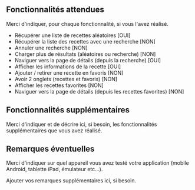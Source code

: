 ## Fonctionnalités attendues

Merci d'indiquer, pour chaque fonctionnalité, si vous l'avez réalisé.

- Récupérer une liste de recettes aléatoires [OUI]
- Récupérer la liste des recettes avec une recherche [NON]
- Annuler une recherche [NON]
- Charger plus de résultats (aléatoires ou recherche) [NON]
- Naviguer vers la page de détails (depuis la recherche) [OUI]
- Afficher les informations de la recette [OUI]
- Ajouter / retirer une recette en favoris [NON]
- Avoir 2 onglets (recettes et favoris) [NON]
- Afficher les recettes favorites [NON]
- Naviguer vers la page de détails (depuis les recettes favorites) [NON]

## Fonctionnalités supplémentaires

Merci d'indiquer et de décrire ici, si besoin, les fonctionnalités supplémentaires que vous avez réalisé.

## Remarques éventuelles

Merci d'indiquer sur quel appareil vous avez testé votre application (mobile Android, tablette iPad, émulateur etc...).

Ajouter vos remarques supplémentaires ici, si besoin.
